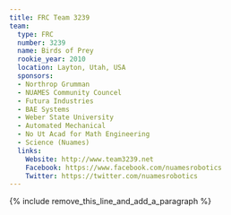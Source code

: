 ```yaml
---
title: FRC Team 3239
team:
  type: FRC
  number: 3239
  name: Birds of Prey
  rookie_year: 2010
  location: Layton, Utah, USA
  sponsors:
  - Northrop Grumman
  - NUAMES Community Councel
  - Futura Industries
  - BAE Systems
  - Weber State University
  - Automated Mechanical
  - No Ut Acad for Math Engineering
  - Science (Nuames)
  links:
    Website: http://www.team3239.net
    Facebook: https://www.facebook.com/nuamesrobotics
    Twitter: https://twitter.com/nuamesrobotics
---
```


{% include remove_this_line_and_add_a_paragraph %}